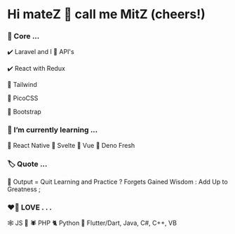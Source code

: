 # Hi mateZ :clinking_glasses: call me MitZ (cheers!)

### 	:deciduous_tree: Core ...

:heavy_check_mark: Laravel and I :hugs: API's

:heavy_check_mark: React with Redux

:notebook_with_decorative_cover: Tailwind

:green_book: PicoCSS

:scroll: Bootstrap

### 	:hibiscus: I’m currently learning ...	
:rose: React Native
:rose: Svelte
:seedling: Vue
:seedling: Deno Fresh

### 	:label: Quote ...
:thinking: Output = Quit Learning and Practice ? Forgets Gained Wisdom : Add Up to Greatness ; 

### 	:heart_on_fire: LOVE . . .
:spider_web: JS :couple: :spider: PHP
:cat2: Python
:t-rex: Flutter/Dart, Java, C#, C++, VB

<!--
**munetracker/munetracker** is a ✨ _special_ ✨ repository because its `README.md` (this file) appears on your GitHub profile.

Here are some ideas to get you started:

- 🔭 I’m currently working on ...
- 🌱 I’m currently learning ...
- 👯 I’m looking to collaborate on ...
- 🤔 I’m looking for help with ...
- 💬 Ask me about ...
- 📫 How to reach me: ...
- 😄 Pronouns: ...
- 
-->
